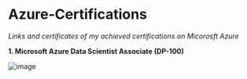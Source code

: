 # Azure-Certifications
_Links and certificates of my achieved certifications on Micorosft Azure_ 


**1. Microsoft Azure Data Scientist Associate (DP-100)**

![image](https://github.com/Ezaz-180041115/Azure-Certifications/assets/83387771/7d821277-c81f-4e3c-af6b-8a5d7979aa3e)

